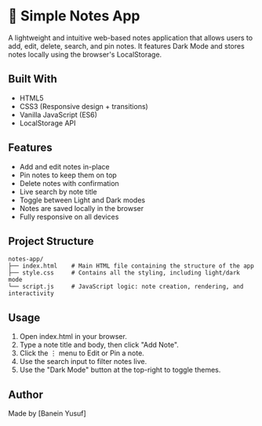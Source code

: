 # 📝 Simple Notes App

A lightweight and intuitive web-based notes application that allows users to add, edit, delete, search, and pin notes. It features Dark Mode and stores notes locally using the browser's LocalStorage.

## Built With

- HTML5  
- CSS3 (Responsive design + transitions)  
- Vanilla JavaScript (ES6)  
- LocalStorage API  

## Features

- Add and edit notes in-place  
- Pin notes to keep them on top  
- Delete notes with confirmation  
- Live search by note title  
- Toggle between Light and Dark modes  
- Notes are saved locally in the browser  
- Fully responsive on all devices  

## Project Structure

```
notes-app/
├── index.html    # Main HTML file containing the structure of the app
├── style.css     # Contains all the styling, including light/dark mode
└── script.js     # JavaScript logic: note creation, rendering, and interactivity

```

## Usage

1. Open index.html in your browser.
2. Type a note title and body, then click "Add Note".
3. Click the ⋮ menu to Edit or Pin a note.
4. Use the search input to filter notes live.
5. Use the "Dark Mode" button at the top-right to toggle themes.


## Author

Made by [Banein Yusuf]